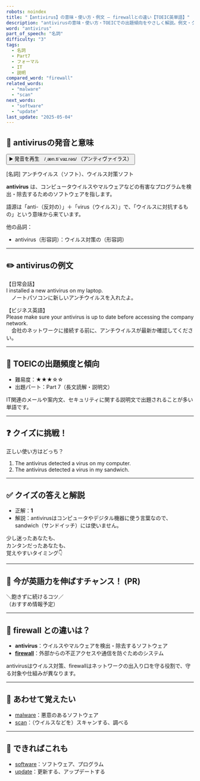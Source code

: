 ```yaml
---
robots: noindex
title: "【antivirus】の意味・使い方・例文 ― firewallとの違い【TOEIC英単語】"
description: "antivirusの意味・使い方・TOEICでの出題傾向をやさしく解説。例文・クイズ付きでfirewallとの違いもわかりやすく学べます。"
word: "antivirus"
part_of_speech: "名詞"
difficulty: "3"
tags:
  - 名詞
  - Part7
  - フォーマル
  - IT
  - 説明
compared_word: "firewall"
related_words:
  - "malware"
  - "scan"
next_words:
  - "software"
  - "update"
last_update: "2025-05-04"
---
```


## 🔰 antivirusの発音と意味

<button class="play-audio" onclick="playTTS('antivirus')">
  <span class="play-audio-main">
    ▶️ 発音を再生　/ˌæn.tiˈvaɪ.rəs/
  </span>
  <span class="play-audio-sub">
    （アンティヴァイラス）
  </span>
</button>

[名詞] アンチウイルス（ソフト）、ウイルス対策ソフト

**antivirus** は、コンピュータウイルスやマルウェアなどの有害なプログラムを検出・除去するためのソフトウェアを指します。

語源は「anti-（反対の）」＋「virus（ウイルス）」で、「ウイルスに対抗するもの」という意味から来ています。

他の品詞：  
- antivirus（形容詞）：ウイルス対策の（形容詞）

---

## ✏️ antivirusの例文

【日常会話】  
I installed a new antivirus on my laptop.  
　ノートパソコンに新しいアンチウイルスを入れたよ。

【ビジネス英語】  
Please make sure your antivirus is up to date before accessing the company network.  
　会社のネットワークに接続する前に、アンチウイルスが最新か確認してください。

---

## 🎯 TOEICの出題頻度と傾向

- 難易度：★★★☆☆
- 出題パート：Part 7（長文読解・説明文）

IT関連のメールや案内文、セキュリティに関する説明文で出題されることが多い単語です。

---

## ❓ クイズに挑戦！

正しい使い方はどっち？

1. The antivirus detected a virus on my computer.  
2. The antivirus detected a virus in my sandwich.

---

## ✅ クイズの答えと解説

- 正解：**1**
- 解説：antivirusはコンピュータやデジタル機器に使う言葉なので、sandwich（サンドイッチ）には使いません。

少し迷ったあなたも、  
カンタンだったあなたも、  
覚えやすいタイミング👇️

---

## 🚀 今が英語力を伸ばすチャンス！ (PR)

<div class="info-center">
＼飽きずに続けるコツ／<br>  
（おすすめ情報予定）
</div>

---

## 🤔  firewall との違いは？

- **antivirus**：ウイルスやマルウェアを検出・除去するソフトウェア
- **[firewall](/word/firewall/)**：外部からの不正アクセスや通信を防ぐためのシステム

antivirusはウイルス対策、firewallはネットワークの出入り口を守る役割で、守る対象や仕組みが異なります。

---

## 🧩 あわせて覚えたい

- [malware](/word/malware/)：悪意のあるソフトウェア
- [scan](/word/scan/)：（ウイルスなどを）スキャンする、調べる

---

## 📖 できればこれも

- [software](/word/software/)：ソフトウェア、プログラム
- [update](/word/update/)：更新する、アップデートする

<!-- cvid: aid31_bid27 -->

